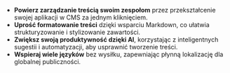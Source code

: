 - **Powierz zarządzanie treścią swoim zespołom** przez przekształcenie swojej aplikacji w CMS za jednym kliknięciem.
- **Uprość formatowanie treści** dzięki wsparciu Markdown, co ułatwia strukturyzowanie i stylizowanie zawartości.
- **Zwiększ swoją produktywność dzięki AI**, korzystając z inteligentnych sugestii i automatyzacji, aby usprawnić tworzenie treści.
- **Wspieraj wiele języków** bez wysiłku, zapewniając płynną lokalizację dla globalnej publiczności.
